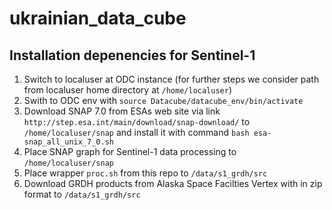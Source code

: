 # ukrainian_data_cube
## Installation depenencies for Sentinel-1
1. Switch to localuser at ODC instance (for further steps we consider path from localuser home directory at `/home/localuser`)
2. Swith to ODC env  with `source Datacube/datacube_env/bin/activate`
3. Download SNAP 7.0 from ESAs web site via link `http://step.esa.int/main/download/snap-download/` to `/home/localuser/snap` and install it with command `bash esa-snap_all_unix_7_0.sh`
4. Place SNAP graph for Sentinel-1 data processing to `/home/localuser/snap`
5. Place wrapper `proc.sh` from this repo to `/data/s1_grdh/src`
6. Download GRDH products from Alaska Space Facilties Vertex with in zip format to `/data/s1_grdh/src`
